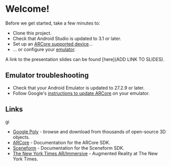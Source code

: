 # Welcome!

Before we get started, take a few minutes to:

- Clone this project.
- Check that Android Studio is updated to 3.1 or later.
- Set up an [ARCore supported device](https://developers.google.com/ar/discover/supported-devices)...
- ... or configure your [emulator](https://developers.google.com/ar/develop/java/emulator).

A link to the presentation slides can be found [here](ADD LINK TO SLIDES).

## Emulator troubleshooting

- Check that your Android Emulator is updated to 27.2.9 or later.
- Follow Google's [instructions to update ARCore](https://developers.google.com/ar/develop/java/emulator) on your emulator.

## Links
gi
- [Google Poly](https://poly.google.com/) - browse and download from thousands of open-source 3D objects.
- [ARCore](https://developers.google.com/ar/) - Documentation for the ARCore SDK.
- [Sceneform](https://developers.google.com/ar/develop/java/sceneform/) - Documentation for the Sceneform SDK.
- [The New York Times AR/Immersive](https://www.nytimes.com/spotlight/augmented-reality) - Augmented Reality at The New York Times.
